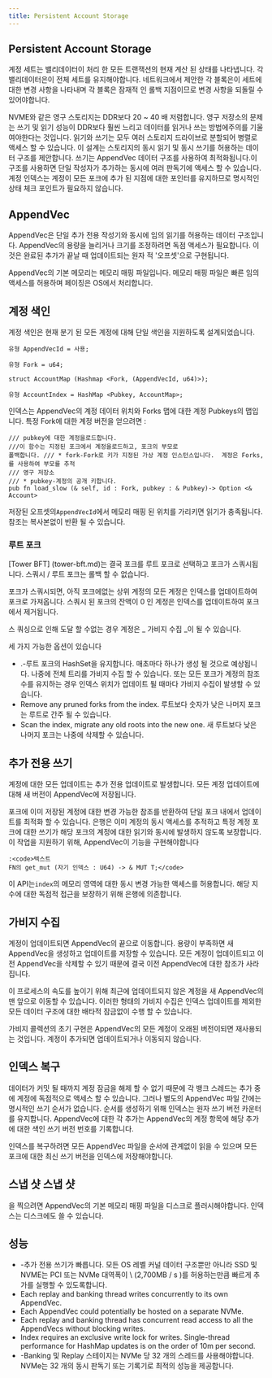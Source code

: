 ```yaml
---
title: Persistent Account Storage
---
```


## Persistent Account Storage

계정 세트는 밸리데이터이 처리 한 모든 트랜잭션의 현재 계산 된 상태를 나타냅니다. 각 밸리데이터은이 전체 세트를 유지해야합니다. 네트워크에서 제안한 각 블록은이 세트에 대한 변경 사항을 나타내며 각 블록은 잠재적 인 롤백 지점이므로 변경 사항을 되돌릴 수 있어야합니다.

NVME와 같은 영구 스토리지는 DDR보다 20 ~ 40 배 저렴합니다. 영구 저장소의 문제는 쓰기 및 읽기 성능이 DDR보다 훨씬 느리고 데이터를 읽거나 쓰는 방법에주의를 기울여야한다는 것입니다. 읽기와 쓰기는 모두 여러 스토리지 드라이브로 분할되어 병렬로 액세스 할 수 있습니다. 이 설계는 스토리지의 동시 읽기 및 동시 쓰기를 허용하는 데이터 구조를 제안합니다. 쓰기는 AppendVec 데이터 구조를 사용하여 최적화됩니다.이 구조를 사용하면 단일 작성자가 추가하는 동시에 여러 판독기에 액세스 할 수 있습니다. 계정 인덱스는 계정이 모든 포크에 추가 된 지점에 대한 포인터를 유지하므로 명시적인 상태 체크 포인트가 필요하지 않습니다.

## AppendVec

AppendVec은 단일 추가 전용 작성기와 동시에 임의 읽기를 허용하는 데이터 구조입니다. AppendVec의 용량을 늘리거나 크기를 조정하려면 독점 액세스가 필요합니다. 이것은 완료된 추가가 끝날 때 업데이트되는 원자 적 '오프셋'으로 구현됩니다.

AppendVec의 기본 메모리는 메모리 매핑 파일입니다. 메모리 매핑 파일은 빠른 임의 액세스를 허용하며 페이징은 OS에서 처리합니다.

## 계정 색인

계정 색인은 현재 분기 된 모든 계정에 대해 단일 색인을 지원하도록 설계되었습니다.

```text
유형 AppendVecId = 사용;

유형 Fork = u64;

struct AccountMap (Hashmap <Fork, (AppendVecId, u64)>);

유형 AccountIndex = HashMap <Pubkey, AccountMap>;
```

인덱스는 AppendVec의 계정 데이터 위치와 Forks 맵에 대한 계정 Pubkeys의 맵입니다. 특정 Fork에 대한 계정 버전을 얻으려면 :

```text
/// pubkey에 대한 계정을로드합니다.
///이 함수는 지정된 포크에서 계정을로드하고, 포크의 부모로
폴백합니다. /// * fork-Fork로 키가 지정된 가상 계정 인스턴스입니다.  계정은 Forks,를 사용하여 부모를 추적
/// 영구 저장소
/// * pubkey-계정의 공개 키합니다.
pub fn load_slow (& self, id : Fork, pubkey : & Pubkey)-> Option <& Account>
```

저장된 오프셋의`AppendVecId`에서 메모리 매핑 된 위치를 가리키면 읽기가 충족됩니다. 참조는 복사본없이 반환 될 수 있습니다.

### 루트 포크

\[Tower BFT\] (tower-bft.md)는 결국 포크를 루트 포크로 선택하고 포크가 스쿼시됩니다. 스쿼시 / 루트 포크는 롤백 할 수 없습니다.

포크가 스쿼시되면, 아직 포크에없는 상위 계정의 모든 계정은 인덱스를 업데이트하여 포크로 가져옵니다. 스쿼시 된 포크의 잔액이 0 인 계정은 인덱스를 업데이트하여 포크에서 제거됩니다.

스 쿼싱으로 인해 도달 할 수없는 경우 계정은 _ 가비지 수집 _이 될 수 있습니다.

세 가지 가능한 옵션이 있습니다

- .-루트 포크의 HashSet을 유지합니다. 매초마다 하나가 생성 될 것으로 예상됩니다. 나중에 전체 트리를 가비지 수집 할 수 있습니다. 또는 모든 포크가 계정의 참조 수를 유지하는 경우 인덱스 위치가 업데이트 될 때마다 가비지 수집이 발생할 수 있습니다.
- Remove any pruned forks from the index. 루트보다 숫자가 낮은 나머지 포크는 루트로 간주 될 수 있습니다.
- Scan the index, migrate any old roots into the new one. 새 루트보다 낮은 나머지 포크는 나중에 삭제할 수 있습니다.

## 추가 전용 쓰기

계정에 대한 모든 업데이트는 추가 전용 업데이트로 발생합니다. 모든 계정 업데이트에 대해 새 버전이 AppendVec에 저장됩니다.

포크에 이미 저장된 계정에 대한 변경 가능한 참조를 반환하여 단일 포크 내에서 업데이트를 최적화 할 수 있습니다. 은행은 이미 계정의 동시 액세스를 추적하고 특정 계정 포크에 대한 쓰기가 해당 포크의 계정에 대한 읽기와 동시에 발생하지 않도록 보장합니다. 이 작업을 지원하기 위해, AppendVec이 기능을 구현해야합니다

```text
:<code>텍스트
FN의 get_mut (자기 인덱스 : U64) -> & MUT T;</code>
```

이 API는`index`의 메모리 영역에 대한 동시 변경 가능한 액세스를 허용합니다. 해당 지수에 대한 독점적 접근을 보장하기 위해 은행에 의존합니다.

## 가비지 수집

계정이 업데이트되면 AppendVec의 끝으로 이동합니다. 용량이 부족하면 새 AppendVec을 생성하고 업데이트를 저장할 수 있습니다. 모든 계정이 업데이트되고 이전 AppendVec을 삭제할 수 있기 때문에 결국 이전 AppendVec에 대한 참조가 사라집니다.

이 프로세스의 속도를 높이기 위해 최근에 업데이트되지 않은 계정을 새 AppendVec의 맨 앞으로 이동할 수 있습니다. 이러한 형태의 가비지 수집은 인덱스 업데이트를 제외한 모든 데이터 구조에 대한 배타적 잠금없이 수행 할 수 있습니다.

가비지 콜렉션의 초기 구현은 AppendVec의 모든 계정이 오래된 버전이되면 재사용되는 것입니다. 계정이 추가되면 업데이트되거나 이동되지 않습니다.

## 인덱스 복구

데이터가 커밋 될 때까지 계정 잠금을 해제 할 수 없기 때문에 각 뱅크 스레드는 추가 중에 계정에 독점적으로 액세스 할 수 있습니다. 그러나 별도의 AppendVec 파일 간에는 명시적인 쓰기 순서가 없습니다. 순서를 생성하기 위해 인덱스는 원자 쓰기 버전 카운터를 유지합니다. AppendVec에 대한 각 추가는 AppendVec의 계정 항목에 해당 추가에 대한 색인 쓰기 버전 번호를 기록합니다.

인덱스를 복구하려면 모든 AppendVec 파일을 순서에 관계없이 읽을 수 있으며 모든 포크에 대한 최신 쓰기 버전을 인덱스에 저장해야합니다.

## 스냅 샷 스냅 샷

을 찍으려면 AppendVec의 기본 메모리 매핑 파일을 디스크로 플러시해야합니다. 인덱스는 디스크에도 쓸 수 있습니다.

## 성능

- -추가 전용 쓰기가 빠릅니다. 모든 OS 레벨 커널 데이터 구조뿐만 아니라 SSD 및 NVME는 PCI 또는 NVMe 대역폭이 \ (2,700MB / s \)를 허용하는만큼 빠르게 추가를 실행할 수 있도록합니다.
- Each replay and banking thread writes concurrently to its own AppendVec.
- Each AppendVec could potentially be hosted on a separate NVMe.
- Each replay and banking thread has concurrent read access to all the AppendVecs without blocking writes.
- Index requires an exclusive write lock for writes. Single-thread performance for HashMap updates is on the order of 10m per second.
- -Banking 및 Replay 스테이지는 NVMe 당 32 개의 스레드를 사용해야합니다. NVMe는 32 개의 동시 판독기 또는 기록기로 최적의 성능을 제공합니다.
